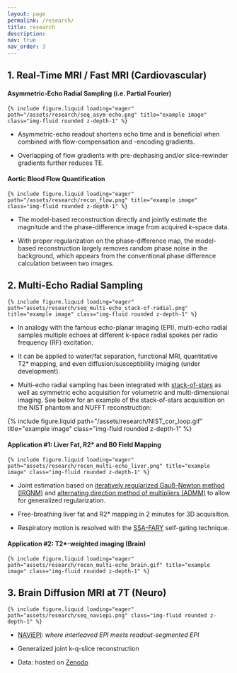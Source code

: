 ```yaml
---
layout: page
permalink: /research/
title: research
description:
nav: true
nav_order: 3
---
```


## 1. Real-Time MRI / Fast MRI (Cardiovascular)

#### Asymmetric-Echo Radial Sampling (i.e. Partial Fourier)

    {% include figure.liquid loading="eager" path="/assets/research/seq_asym-echo.png" title="example image" class="img-fluid rounded z-depth-1" %}

- Asymmetric-echo readout shortens echo time and is beneficial when combined with flow-compensation and -encoding gradients.

- Overlapping of flow gradients with pre-dephasing and/or slice-rewinder gradients further reduces TE.

#### Aortic Blood Flow Quantification

    {% include figure.liquid loading="eager" path="/assets/research/recon_flow.png" title="example image" class="img-fluid rounded z-depth-1" %}

- The model-based reconstruction directly and jointly estimate the magnitude and the phase-difference image from acquired _k_-space data.

- With proper regularization on the phase-difference map, the model-based reconstruction largely removes random phase noise in the background, which appears from the conventional phase difference calculation between two images.

## 2. Multi-Echo Radial Sampling

    {% include figure.liquid loading="eager" path="assets/research/seq_multi-echo_stack-of-radial.png" title="example image" class="img-fluid rounded z-depth-1" %}

- In analogy with the famous echo-planar imaging (EPI), multi-echo radial samples multiple echoes at different k-space radial spokes per radio frequency (RF) excitation.

- It can be applied to water/fat separation, functional MRI, quantitative T2\* mapping, and even diffusion/susceptibility imaging (under development).

- Multi-echo radial sampling has been integrated with [stack-of-stars](http://www.koreascience.or.kr/article/JAKO201430754387343.page) as well as symmetric echo acquisition for volumetric and multi-dimensional imaging. See below for an example of the stack-of-stars acquisition on the NIST phantom and NUFFT reconstruction:

<div class="row justify-content-sm-center">
  <div class="col-sm-4 mt-3 mt-md-0">
    {% include figure.liquid path="/assets/research/NIST_cor_loop.gif" title="example image" class="img-fluid rounded z-depth-1" %}
  </div>
</div>

#### Application #1: Liver Fat, R2\* and B0 Field Mapping

    {% include figure.liquid loading="eager" path="assets/research/recon_multi-echo_liver.png" title="example image" class="img-fluid rounded z-depth-1" %}

- Joint estimation based on [iteratively regularized Gauß-Newton method (IRGNM)](https://onlinelibrary.wiley.com/doi/full/10.1002/mrm.21691) and [alternating direction method of multipliers (ADMM)](https://stanford.edu/~boyd/papers/pdf/admm_distr_stats.pdf) to allow for generalized regularization.

- Free-breathing liver fat and R2\* mapping in 2 minutes for 3D acquisition.

- Respiratory motion is resolved with the [SSA-FARY](https://ieeexplore.ieee.org/document/9057630) self-gating technique.

#### Application #2: T2\*-weighted imaging (Brain)

    {% include figure.liquid loading="eager" path="assets/research/recon_multi-echo_brain.gif" title="example image" class="img-fluid rounded z-depth-1" %}

## 3. Brain Diffusion MRI at 7T (Neuro)

    {% include figure.liquid loading="eager" path="assets/research/seq_naviepi.png" class="img-fluid rounded z-depth-1" %}

- [NAViEPI](https://github.com/ZhengguoTan/NAViEPI): _where interleaved EPI meets readout-segmented EPI_

- Generalized joint k-q-slice reconstruction

- Data: hosted on [Zenodo](https://zenodo.org/records/10474402)
